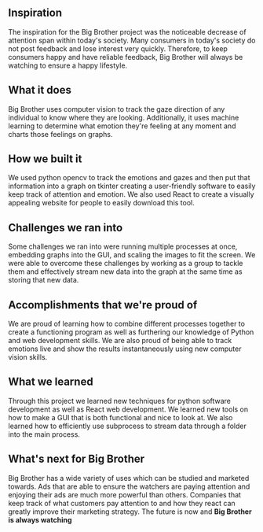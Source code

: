 ## Inspiration
The inspiration for the Big Brother project was the noticeable decrease of attention span within today's society. Many consumers in today's society do not post feedback and lose interest very quickly. Therefore, to keep consumers happy and have reliable feedback, Big Brother will always be watching to ensure a happy lifestyle.
## What it does
Big Brother uses computer vision to track the gaze direction of any individual to know where they are looking.  Additionally, it uses machine learning to determine what emotion they're feeling at any moment and charts those feelings on graphs. 
## How we built it
We used python opencv to track the emotions and gazes and then put that information into a graph on tkinter creating a user-friendly software to easily keep track of attention and emotion. We also used React to create a visually appealing website for people to easily download this tool.
## Challenges we ran into
Some challenges we ran into were running multiple processes at once, embedding graphs into the GUI, and scaling the images to fit the screen. We were able to overcome these challenges by working as a group to tackle them and effectively stream new data into the graph at the same time as storing that new data. 
## Accomplishments that we're proud of
We are proud of learning how to combine different processes together to create a functioning program as well as furthering our knowledge of Python and web development skills. We are also proud of being able to track emotions live and show the results instantaneously using new computer vision skills.
## What we learned
Through this project we learned new techniques for python software development as well as
React web development. We learned new tools on how to make a GUI that is both functional and nice to look at. We also learned how to efficiently use subprocess to stream data through a folder into the main process.
## What's next for Big Brother
Big Brother has a wide variety of uses which can be studied and marketed towards. Ads that are able to ensure the watchers are paying attention and enjoying their ads are much more powerful than others. Companies that keep track of what customers pay attention to and how they react can greatly improve their marketing strategy. The future is now and **Big Brother is always watching**
